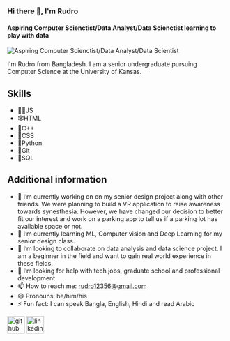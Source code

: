 ### Hi there 👋, I'm Rudro
#### Aspiring Computer Scienctist/Data Analyst/Data Scienctist learning to play with data
![Aspiring Computer Scienctist/Data Analyst/Data Scientist](https://img.freepik.com/premium-vector/hello-world-is-simple-word-programmer-s-first-programming_48644-298.jpg)

I'm Rudro from Bangladesh. I am a senior undergraduate pursuing Computer Science at the University of Kansas. 

## Skills

* 👨‍💻JS
* 🕸️HTML
* 🏃C++
* 🎉CSS
* 🐍Python
* 💍Git
* 🥄SQL

## Additional information 
- 🔭 I’m currently working on on my senior design project along with other friends. We were planning to build a VR application to raise awareness towards synesthesia. However, we have changed our decision to better fit our interest and work on a parking app to tell us if a parking lot has available space or not. 
- 🌱 I’m currently learning ML, Computer vision and Deep Learning for my senior design class. 
- 👯 I’m looking to collaborate on data analysis and data science project. I am a beginner in the field and want to gain real world experience in these fields.  
- 🤔 I’m looking for help with tech jobs, graduate school and professional development 
- 📫 How to reach me: rudro12356@gmail.com 
- 😄 Pronouns: he/him/his 
- ⚡ Fun fact: I can speak Bangla, English, Hindi and read Arabic

[<img src='https://cdn.jsdelivr.net/npm/simple-icons@3.0.1/icons/github.svg' alt='github' height='40'>](https://github.com/https://github.com/rudro12356)  [<img src='https://cdn.jsdelivr.net/npm/simple-icons@3.0.1/icons/linkedin.svg' alt='linkedin' height='40'>](https://www.linkedin.com/in/https://www.linkedin.com/in/rudro12356//)  

